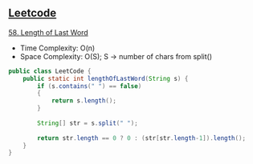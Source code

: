 ## [Leetcode](https://leetcode.com/)

[58. Length of Last Word](https://leetcode.com/problems/length-of-last-word/)

- Time Complexity: O(n)
- Space Complexity: O(S); S -> number of chars from split()

```java
public class LeetCode {
	public static int lengthOfLastWord(String s) {
        if (s.contains(" ") == false)
        {
        	return s.length();
        }
        
        String[] str = s.split(" ");
        
        return str.length == 0 ? 0 : (str[str.length-1]).length();
    }
}
```
